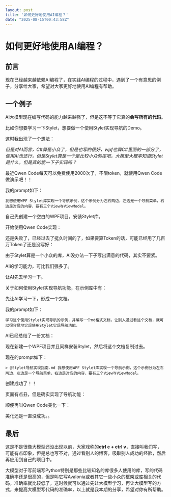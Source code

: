```yaml
---
layout: post
title: '如何更好地使用AI编程？'
date: "2025-08-15T00:43:58Z"
---
```

如何更好地使用AI编程？
============

前言
--

现在已经越来越依赖AI编程了，在实践AI编程的过程中，遇到了一个有意思的例子，分享给大家，希望对大家更好地使用AI编程有帮助。

一个例子
----

AI大模型现在编写代码的能力越来越强了，但是这不等于它真的**会写所有的代码**。

比如你想要学习一下Stylet，想要做一个使用Stylet实现导航的Demo。

这时我出现了一个想法：

_但是对AI而言，C#算是小众了，但是也写的很好，wpf也算C#里面的一部分了，使用AI也还行，但是Stylet算是一个是比较小众的库吧，大模型大概率知道Stylet是什么，但是真的能一下子实现吗？_

最近Qwen Code每天可以免费使用2000次了，不限token，就使用Qwen Code做演示吧！！

我的prompt如下：

    我想使用WPF Stylet库实现一个导航示例，这个示例分为左右两边，左边是一个导航菜单，右边是对应的内容，要有三个View与ViewModel。
    

自己先创建一个空白的WPF项目，安装Stylet库。

开始使用Qwen Code实现：

还是失败了，已经过去了挺久时间的了，如果要算Token的话，可能已经用了几百万Token了还是没写好：

由于Stylet算是一个小众的库，AI没办法一下子写出满意的代码，其实不要紧。

AI的学习能力，可比我们强多了。

让AI先去学习一下。

关于如何使用Stylet实现导航功能，在示例库中有：

先让AI学习一下，形成一个文档。

我的prompt如下：

    学习这个使用Stylet实现导航的示例，并编写一个md格式文档，让别人通过看这个文档，就可以很容易地实现使用Stylet实现导航功能。
    

AI已经总结了一份文档：

现在新建一个WPF项目并且同样安装Stylet，然后将这个文档复制过去。

现在的prompt如下：

    > @Stylet导航实现指南.md 我想使用WPF Stylet库实现一个导航示例，这个示例分为左右两边，左边是一个导航菜单，右边是对应的内容，要有三个View与ViewModel。    
    

创建成功了！！

页面有点丑，但是确实实现了导航功能：

顺便再叫Qwen Code美化一下：

美化还是一直没成功。。

最后
--

这是不是很像大模型还没出现以前，大家戏称的**ctrl c + ctrl v**，直接叫我们写，可能有点印象，但是总也写不对，通过看别人的博客，吸取别人成功的经验，然后再应用到自己的项目中。

大模型对于写前端写Python特别是那些比较知名的库很多人使用的库，写的代码准确率还是很高的，但是叫它写Avalonia或者其它一些小众的框架或库相关的代码，准确率就比较低了，这时候就可以通过先让大模型学习，再让大模型写的方式，来提高大模型写代码的准确率，以上就是我本期的分享，希望对你有所帮助。